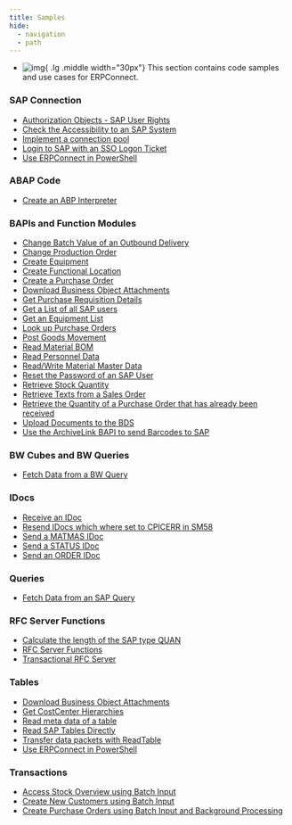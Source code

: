 ```yaml
---
title: Samples
hide:
  - navigation
  - path
---
```


<div class="grid cards" markdown>

-   ![img](site:assets/images/logos/theo-thumbs.png){ .lg .middle width="30px"} This section contains code samples and use cases for ERPConnect.

</div>

### SAP Connection

<div class="mdx-columns" markdown>

- [Authorization Objects - SAP User Rights](samples/authority-objects-sap-user-rights.md)
- [Check the Accessibility to an SAP System](samples/how-to-check-the-accessibility-to-a-sap-system.md)
- [Implement a connection pool](samples/implement-a-connection-pool.md)
- [Login to SAP with an SSO Logon Ticket](samples/login-to-sap-with-an-sso-logonticket.md)
- [Use ERPConnect in PowerShell](samples/use-erpconnect-in-powershell.md)

</div>

### ABAP Code 

<div class="mdx-columns" markdown>

- [Create an ABP Interpreter](samples/abap-interpreter.md)

</div>

### BAPIs and Function Modules

<div class="mdx-columns" markdown>

- [Change Batch Value of an Outbound Delivery](samples/change-batch-value-of-an-outbound-delivery.md)
- [Change Production Order](samples/change-production-order.md)
- [Create Equipment](samples/create-equipment.md)
- [Create Functional Location](samples/create-functional-location.md)
- [Create a Purchase Order](samples/create-a-purchase-order.md)
- [Download Business Object Attachments](samples/download-business-object-attachments.md)
- [Get Purchase Requisition Details](samples/get-purchase-requisition-details.md)
- [Get a List of all SAP users](samples/get-a-list-of-all-users.md)
- [Get an Equipment List](samples/get-an-equipment-list.md)
- [Look up Purchase Orders](samples/look-up-purchase-orders.md)
- [Post Goods Movement](samples/post-goods-movement.md)
- [Read Material BOM](samples/read-material-bom.md)
- [Read Personnel Data](samples/call-a-bapi-bapi_employee_getdata.md)
- [Read/Write Material Master Data](samples/readwrite-material-master-data.md)
- [Reset the Password of an SAP User](samples/reset-users-password.md)
- [Retrieve Stock Quantity](samples/retrieve-stock-quantity.md)
- [Retrieve Texts from a Sales Order](samples/retrieve-texts-from-a-sales-order.md)
- [Retrieve the Quantity of a Purchase Order that has already been received](samples/retrieve-the-quantity-of-a-purchase-order-that-has-already-been-received.md)
- [Upload Documents to the BDS](samples/upload-documents-to-the-bds.md)
- [Use the ArchiveLink BAPI to send Barcodes to SAP](samples/use-the-archivelink-bapi-to-send-barcodes-to-sap.md)

</div>

### BW Cubes and BW Queries

<div class="mdx-columns" markdown>

- [Fetch Data from a BW Query](samples/execute-bw-queries.md)

</div>

### IDocs

<div class="mdx-columns" markdown>

- [Receive an IDoc](samples/receive-an-idoc.md)
- [Resend IDocs which where set to CPICERR in SM58](samples/resend-idocs-which-where-set-to-cpicerr-in-sm58.md)
- [Send a MATMAS IDoc](samples/send-a-matmas-idoc.md)
- [Send a STATUS IDoc](samples/send-a-simple-status-idoc.md)
- [Send an ORDER IDoc](samples/send-an-order-idoc.md)

</div>

### Queries

<div class="mdx-columns" markdown>

- [Fetch Data from an SAP Query](samples/fetch-data-from-an-sap-query.md)

</div>

### RFC Server Functions

<div class="mdx-columns" markdown>

- [Calculate the length of the SAP type QUAN](samples/calculate-the-length-of-the-sap-type-quan--when-setting-up-an-rfc-server.md)
- [RFC Server Functions](samples/rfc-server-functions.md)
- [Transactional RFC Server](samples/transactional-rfc-server.md)

</div>

### Tables

<div class="mdx-columns" markdown>

- [Download Business Object Attachments](samples/download-business-object-attachments.md)
- [Get CostCenter Hierarchies](samples/get-costcenter-hierarchies.md)
- [Read meta data of a table](samples/get-meta-data-of-a-table.md)
- [Read SAP Tables Directly](samples/read-sap-tables-directly.md)
- [Transfer data packets with ReadTable](samples/transfer-data-packets-with-readtable-class.md)
- [Use ERPConnect in PowerShell](samples/use-erpconnect-in-powershell.md)

</div>

### Transactions

<div class="mdx-columns" markdown>

- [Access Stock Overview using Batch Input](samples/access-stock-overview-using-batch-input.md)
- [Create New Customers using Batch Input](samples/create-new-customers-using-batch-input.md)
- [Create Purchase Orders using Batch Input and Background Processing](samples/create-purchase-orders-using-batch-input.md)

</div>

